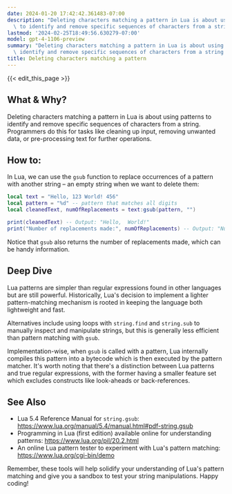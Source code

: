 ```yaml
---
date: 2024-01-20 17:42:42.361483-07:00
description: "Deleting characters matching a pattern in Lua is about using patterns\
  \ to identify and remove specific sequences of characters from a string. Programmers\u2026"
lastmod: '2024-02-25T18:49:56.630279-07:00'
model: gpt-4-1106-preview
summary: "Deleting characters matching a pattern in Lua is about using patterns to\
  \ identify and remove specific sequences of characters from a string. Programmers\u2026"
title: Deleting characters matching a pattern
---
```


{{< edit_this_page >}}

## What & Why?

Deleting characters matching a pattern in Lua is about using patterns to identify and remove specific sequences of characters from a string. Programmers do this for tasks like cleaning up input, removing unwanted data, or pre-processing text for further operations.

## How to:

In Lua, we can use the `gsub` function to replace occurrences of a pattern with another string – an empty string when we want to delete them:

```lua
local text = "Hello, 123 World! 456"
local pattern = "%d" -- pattern that matches all digits
local cleanedText, numOfReplacements = text:gsub(pattern, "")

print(cleanedText) -- Output: "Hello,  World!"
print("Number of replacements made:", numOfReplacements) -- Output: "Number of replacements made: 6"
```

Notice that `gsub` also returns the number of replacements made, which can be handy information.

## Deep Dive

Lua patterns are simpler than regular expressions found in other languages but are still powerful. Historically, Lua's decision to implement a lighter pattern-matching mechanism is rooted in keeping the language both lightweight and fast.

Alternatives include using loops with `string.find` and `string.sub` to manually inspect and manipulate strings, but this is generally less efficient than pattern matching with `gsub`.

Implementation-wise, when `gsub` is called with a pattern, Lua internally compiles this pattern into a bytecode which is then executed by the pattern matcher. It's worth noting that there's a distinction between Lua patterns and true regular expressions, with the former having a smaller feature set which excludes constructs like look-aheads or back-references.

## See Also

- Lua 5.4 Reference Manual for `string.gsub`: https://www.lua.org/manual/5.4/manual.html#pdf-string.gsub
- Programming in Lua (first edition) available online for understanding patterns: https://www.lua.org/pil/20.2.html
- An online Lua pattern tester to experiment with Lua's pattern matching: https://www.lua.org/cgi-bin/demo

Remember, these tools will help solidify your understanding of Lua's pattern matching and give you a sandbox to test your string manipulations. Happy coding!

